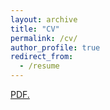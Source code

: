 ```yaml
---
layout: archive
title: "CV"
permalink: /cv/
author_profile: true
redirect_from:
  - /resume
---
```

<a href="cgolja01.github.io/files/Leen_s_CV_Col__State.pdf" target="_blank">PDF.</a>



